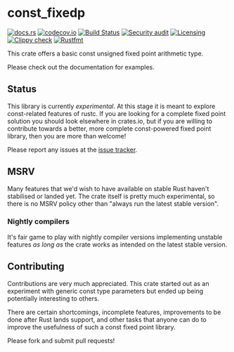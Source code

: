 # const_fixedp

[![docs.rs](https://docs.rs/const_fixedp/badge.svg)](https://docs.rs/const_fixedp)
[![codecov.io](https://codecov.io/gh/unleashed/const_fixedp/coverage.svg?branch=main)](https://codecov.io/gh/unleashed/const_fixedp/branch/main)
[![Build Status](https://github.com/unleashed/const_fixedp/actions/workflows/ci.yaml/badge.svg)](https://github.com/unleashed/const_fixedp/actions/workflows/CI/)
[![Security audit](https://github.com/unleashed/const_fixedp/actions/workflows/audit.yaml/badge.svg)](https://github.com/unleashed/const_fixedp/actions/workflows/Dependencies/)
[![Licensing](https://github.com/unleashed/const_fixedp/actions/workflows/license.yaml/badge.svg)](https://github.com/unleashed/const_fixedp/actions/workflows/Licensing/)
[![Clippy check](https://github.com/unleashed/const_fixedp/actions/workflows/clippy.yaml/badge.svg)](https://github.com/unleashed/const_fixedp/actions/workflows/Clippy/)
[![Rustfmt](https://github.com/unleashed/const_fixedp/actions/workflows/format.yaml/badge.svg)](https://github.com/unleashed/const_fixedp/actions/workflows/Rustfmt/)

This crate offers a basic const unsigned fixed point arithmetic type.

Please check out the documentation for examples.

## Status

This library is currently _experimental_. At this stage it is meant to explore
const-related features of rustc. If you are looking for a complete fixed point
solution you should look elsewhere in crates.io, but if you are willing to
contribute towards a better, more complete const-powered fixed point library,
then you are more than welcome!

Please report any issues at the [issue tracker](https://github.com/unleashed/const_fixedp/issues).

## MSRV

Many features that we'd wish to have available on stable Rust haven't stabilised
or landed yet. The crate itself is pretty much experimental, so there is no MSRV
policy other than "always run the latest stable version".

### Nightly compilers

It's fair game to play with nightly compiler versions implementing unstable
features _as long as_ the crate works as intended on the latest stable version.

## Contributing

Contributions are very much appreciated. This crate started out as an experiment
with generic const type parameters but ended up being potentially interesting
to others.

There are certain shortcomings, incomplete features, improvements to be done
after Rust lands support, and other tasks that anyone can do to improve the
usefulness of such a const fixed point library.

Please fork and submit pull requests!
